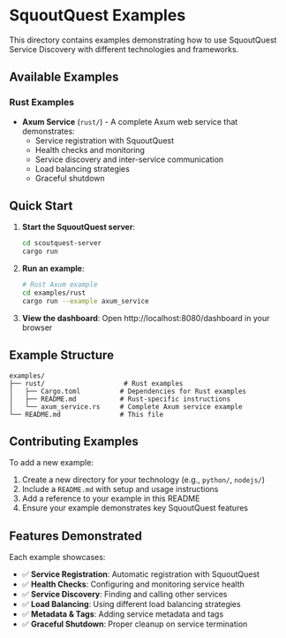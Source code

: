 # SquoutQuest Examples

This directory contains examples demonstrating how to use SquoutQuest Service Discovery with different technologies and frameworks.

## Available Examples

### Rust Examples

- **Axum Service** (`rust/`) - A complete Axum web service that demonstrates:
  - Service registration with SquoutQuest
  - Health checks and monitoring
  - Service discovery and inter-service communication
  - Load balancing strategies
  - Graceful shutdown

## Quick Start

1. **Start the SquoutQuest server**:
   ```bash
   cd scoutquest-server
   cargo run
   ```

2. **Run an example**:
   ```bash
   # Rust Axum example
   cd examples/rust
   cargo run --example axum_service
   ```

3. **View the dashboard**:
   Open http://localhost:8080/dashboard in your browser

## Example Structure

```
examples/
├── rust/                    # Rust examples
│   ├── Cargo.toml          # Dependencies for Rust examples
│   ├── README.md           # Rust-specific instructions
│   └── axum_service.rs     # Complete Axum service example
└── README.md               # This file
```

## Contributing Examples

To add a new example:

1. Create a new directory for your technology (e.g., `python/`, `nodejs/`)
2. Include a `README.md` with setup and usage instructions
3. Add a reference to your example in this README
4. Ensure your example demonstrates key SquoutQuest features

## Features Demonstrated

Each example showcases:

- ✅ **Service Registration**: Automatic registration with SquoutQuest
- ✅ **Health Checks**: Configuring and monitoring service health
- ✅ **Service Discovery**: Finding and calling other services
- ✅ **Load Balancing**: Using different load balancing strategies
- ✅ **Metadata & Tags**: Adding service metadata and tags
- ✅ **Graceful Shutdown**: Proper cleanup on service termination 